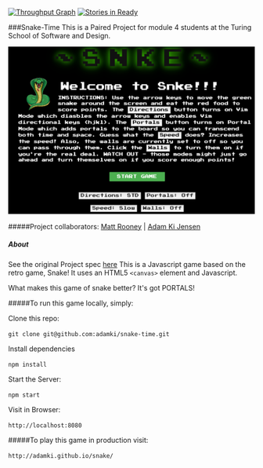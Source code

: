 [![Throughput Graph](https://graphs.waffle.io/adamki/snake-time/throughput.svg)](https://waffle.io/adamki/snake-time/metrics)
[![Stories in Ready](https://badge.waffle.io/adamki/snake-time.svg?label=ready&title=Ready)](http://waffle.io/adamki/snake-time)

###Snake-Time
This is a Paired Project for module 4 students at the Turing School of Software and Design.

![cover](/images/snake-cover.png)

#####Project collaborators:
[Matt Rooney](https://github.com/mattrooney) |
[Adam Ki Jensen](https://github.com/adamki)

##### About

See the original Project spec [here](https://github.com/turingschool/lesson_plans/blob/master/ruby_04-apis_and_scalability/gametime_project.markdown)
This is a Javascript game based on the retro game, Snake! It uses an HTML5 `<canvas>` element and Javascript.

What makes this game of snake better? It's got PORTALS!

#####To run this game locally, simply:

Clone this repo:

`git clone git@github.com:adamki/snake-time.git`

Install dependencies

`npm install`

Start the Server:

`npm start`

Visit in Browser:

`http://localhost:8080`

#####To play this game in production visit:

`http://adamki.github.io/snake/`
